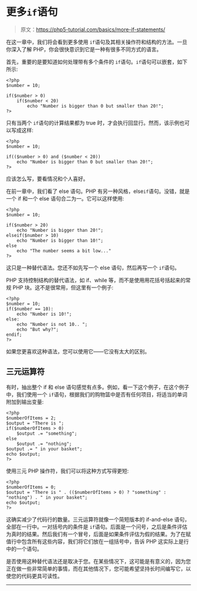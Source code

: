 # 更多`if`语句

> 原文：<https://php5-tutorial.com/basics/more-if-statements/>

在这一章中，我们将会看到更多使用 `if`语句及其相关操作符和结构的方法。一旦你深入了解 PHP，你会很快意识到它是一种有很多不同方式的语言。

首先，重要的是要知道如何处理带有多个条件的 `if`语句。`if`语句可以嵌套，如下所示:

```
<?php
$number = 10;

if($number > 0)
    if($number < 20)
        echo "Number is bigger than 0 but smaller than 20!";
?>
```

只有当两个 `if`语句的计算结果都为 true 时，才会执行回显行。然而，该示例也可以写成这样:

```
<?php
$number = 10;

if(($number > 0) and ($number < 20))
    echo "Number is bigger than 0 but smaller than 20!";
?>
```

应该怎么写，要看情况和个人喜好。

<input type="hidden" name="IL_IN_ARTICLE">

在前一章中，我们看了 else 语句。PHP 有另一种风格，else`if`语句。没错，就是一个 if 和一个 else 语句合二为一。它可以这样使用:

```
<?php
$number = 10;

if($number > 20)
    echo "Number is bigger than 20!";
elseif($number > 10)
    echo "Number is bigger than 10!";
else
    echo "The number seems a bit low..."
?>
```

这只是一种替代语法。您还不如先写一个 else 语句，然后再写一个 `if`语句。

PHP 支持控制结构的替代语法，如 if、while 等，而不是使用用花括号括起来的常规 PHP 块。这不是很常用，但这里有一个例子:

```
<?php
$number = 10;
if($number == 10):
    echo "Number is 10!";
else:
    echo "Number is not 10.. ";
    echo "But why?";
endif;
?>
```

如果您更喜欢这种语法，您可以使用它——它没有太大的区别。

## 三元运算符

有时，抽出整个 if 和 else 语句感觉有点多。例如，看一下这个例子，在这个例子中，我们使用一个 `if`语句，根据我们的购物篮中是否有任何项目，将适当的单词附加到输出变量:

```
<?php
$numberOfItems = 2;
$output = "There is ";
if($numberOfItems > 0)
    $output .= "something";
else
    $output .= "nothing";
$output .= " in your basket";
echo $output;
?>
```

使用三元 PHP 操作符，我们可以将这种方式写得更短:

```
<?php
$numberOfItems = 0;
$output = "There is " . (($numberOfItems > 0) ? "something" : "nothing") . " in your basket";
echo $output;
?>
```

这确实减少了代码行的数量。三元运算符就像一个简短版本的 if-and-else 语句，全部在一行中。一对括号内的条件是 `if`语句。后面是一个问号，之后是条件评估为真时的结果。然后我们有一个冒号，后面是如果条件评估为假的结果。为了在赋值行中包含所有这些内容，我们将它们放在一组括号中，告诉 PHP 这实际上是行中的一个语句。

是否使用这种替代语法还是取决于您。在某些情况下，这可能是有意义的，因为您正在做一些非常简单的事情，而在其他情况下，您可能希望坚持长时间编写它，以使您的代码更具可读性。

* * *